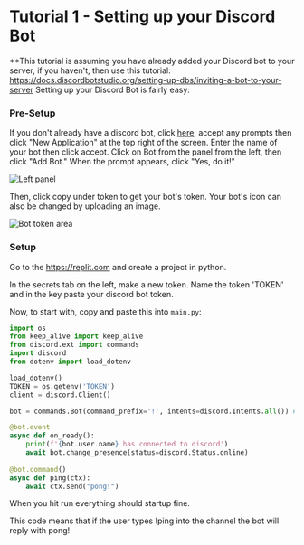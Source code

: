 # Tutorial 1 - Setting up your Discord Bot
**This tutorial is assuming you have already added your Discord bot to your server, if you haven't, then use this tutorial: https://docs.discordbotstudio.org/setting-up-dbs/inviting-a-bot-to-your-server
Setting up your Discord Bot is fairly easy:
### Pre-Setup

If you don't already have a discord bot, click [here](https://discordapp.com/developers/), accept any prompts then click "New Application" at the top right of the screen.  Enter the name of your bot then click accept.  Click on Bot from the panel from the left, then click "Add Bot."  When the prompt appears, click "Yes, do it!" 

![Left panel](https://i.imgur.com/hECJYWK.png)

Then, click copy under token to get your bot's token. Your bot's icon can also be changed by uploading an image.

![Bot token area](https://i.imgur.com/da0ktMC.png)

### Setup

Go to the https://replit.com and create a project in python.

In the secrets tab on the left, make a new token. Name the token 'TOKEN' and in the key paste your discord bot token.

Now, to start with, copy and paste this into `main.py`:

```python
import os
from keep_alive import keep_alive
from discord.ext import commands
import discord
from dotenv import load_dotenv

load_dotenv()
TOKEN = os.getenv('TOKEN')
client = discord.Client()

bot = commands.Bot(command_prefix='!', intents=discord.Intents.all()) #You can change the prefix to your desired one here

@bot.event
async def on_ready():
    print(f'{bot.user.name} has connected to discord')
    await bot.change_presence(status=discord.Status.online)
    
@bot.command()
async def ping(ctx):
    await ctx.send("pong!")
```

When you hit run everything should startup fine.

This code means that if the user types !ping into the channel the bot will reply with pong!
